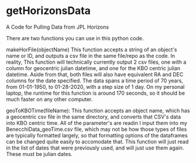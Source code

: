 # getHorizonsData
 A Code for Pulling Data from JPL Horizons

There are two functions you can use in this python code.

makeHorFile(objectName)
 This function accepts a string of an object's name or ID, and outputs a csv file in the same file/repo
 as the code.
 In reality, This function will technically currently output 2 csv files, one with a column for geocentric julian datetime, and one for the 
 KBO centric julian datetime. Aside from that, both files will also have equivalent RA and DEC columns for the date specified.
 The data spans a time period of 70 years, from 01-01-1950, to 01-28-2020, with a step size of 1 day. On my personal laptop, the runtime 
 for this function is around 170 seconds, so it should be much faster on any other computer.
 
geoToKBOTime(fileName):
 This function accepts an object name, which has a geocentric csv file in the same directory, and converts that CSV's data into KBO centric 
 time. All of the parameter's are readin I input them into my BenecchiData_geoTime.csv file, which may not be how those types of files are 
 typically formatted largely, so that formatting options of the dataframes can be changed quite easily to accomodate that. This function 
 will just read in the list of dates that were previously used, and will just use them again. These must be julian dates.
